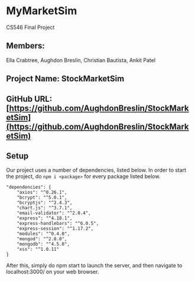 # MyMarketSim
CS546 Final Project
## Members:

Ella Crabtree, Aughdon Breslin, Christian Bautista, Ankit Patel


## Project Name: StockMarketSim

## GitHub URL: [https://github.com/AughdonBreslin/StockMarketSim](https://github.com/AughdonBreslin/StockMarketSim)

## Setup
Our project uses a number of dependencies, listed below. In order to start the project, do `npm i <package>` for every package listed below.
```
"dependencies": {
    "axios": "^0.26.1",
    "bcrypt": "^5.0.1",
    "bcryptjs": "^2.4.3",
    "chart.js": "^3.7.1",
    "email-validator": "^2.0.4",
    "express": "^4.18.1",
    "express-handlebars": "^6.0.5",
    "express-session": "^1.17.2",
    "modules": "^0.4.0",
    "mongod": "^2.0.0",
    "mongodb": "^4.5.0",
    "xss": "^1.0.11"
}
```

After this, simply do npm start to launch the server, and then navigate to localhost:3000/ on your web browser.
